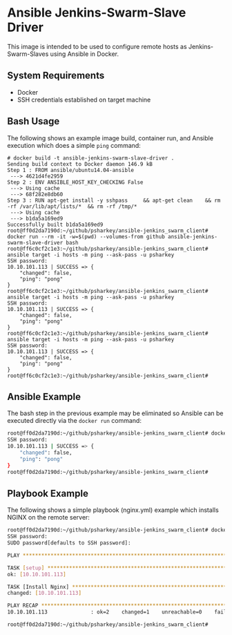 # Ansible Jenkins-Swarm-Slave Driver
This image is intended to be used to configure remote hosts as Jenkins-Swarm-Slaves using Ansible in Docker.

## System Requirements

+ Docker
+ SSH credentials established on target machine

## Bash Usage
The following shows an example image build, container run, and Ansible execution which does a simple `ping` command:

```
# docker build -t ansible-jenkins-swarm-slave-driver .
Sending build context to Docker daemon 146.9 kB
Step 1 : FROM ansible/ubuntu14.04-ansible
 ---> 4621d4fe2959
Step 2 : ENV ANSIBLE_HOST_KEY_CHECKING False
 ---> Using cache
 ---> 68f282e8db60
Step 3 : RUN apt-get install -y sshpass 	&& apt-get clean 	&& rm -rf /var/lib/apt/lists/* 	&& rm -rf /tmp/*
 ---> Using cache
 ---> b1da5a169ed9
Successfully built b1da5a169ed9
root@ff0d2da7190d:~/github/psharkey/ansible-jenkins_swarm_client# docker run --rm -it -w=$(pwd) --volumes-from github ansible-jenkins-swarm-slave-driver bash
root@ff6c0cf2c1e3:~/github/psharkey/ansible-jenkins_swarm_client# ansible target -i hosts -m ping --ask-pass -u psharkey
SSH password:
10.10.101.113 | SUCCESS => {
    "changed": false,
    "ping": "pong"
}
root@ff6c0cf2c1e3:~/github/psharkey/ansible-jenkins_swarm_client# ansible target -i hosts -m ping --ask-pass -u psharkey
SSH password:
10.10.101.113 | SUCCESS => {
    "changed": false,
    "ping": "pong"
}
root@ff6c0cf2c1e3:~/github/psharkey/ansible-jenkins_swarm_client# ansible target -i hosts -m ping --ask-pass -u psharkey
SSH password:
10.10.101.113 | SUCCESS => {
    "changed": false,
    "ping": "pong"
}
root@ff6c0cf2c1e3:~/github/psharkey/ansible-jenkins_swarm_client#
```

## Ansible Example
The bash step in the previous example may be eliminated so Ansible can be executed directly via the `docker run` command:

```bash
root@ff0d2da7190d:~/github/psharkey/ansible-jenkins_swarm_client# docker run --rm -it -w=$(pwd) --volumes-from github ansible-jenkins-swarm-slave-driver ansible target -i hosts -m ping --ask-pass -u psharkey
SSH password:
10.10.101.113 | SUCCESS => {
    "changed": false,
    "ping": "pong"
}
root@ff0d2da7190d:~/github/psharkey/ansible-jenkins_swarm_client#
```

## Playbook Example

The following shows a simple playbook (nginx.yml) example which installs NGINX on the remote server:

```bash
root@ff0d2da7190d:~/github/psharkey/ansible-jenkins_swarm_client# docker run --rm -it -w=$(pwd) --volumes-from github ansible-jenkins-swarm-slave-driver ansible-playbook -i hosts --ask-pass --ask-sudo-pass -u psharkey -s nginx.yml
SSH password:
SUDO password[defaults to SSH password]:

PLAY ***************************************************************************

TASK [setup] *******************************************************************
ok: [10.10.101.113]

TASK [Install Nginx] ***********************************************************
changed: [10.10.101.113]

PLAY RECAP *********************************************************************
10.10.101.113              : ok=2    changed=1    unreachable=0    failed=0

root@ff0d2da7190d:~/github/psharkey/ansible-jenkins_swarm_client#
```

